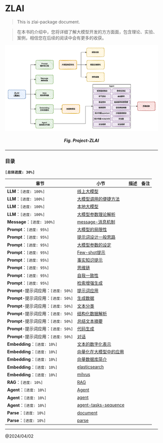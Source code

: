 # ZLAI

> This is zlai-package document.

> 在本书的介绍中，您将详细了解大模型开发的方方面面，包含理论、实验、案例，相信您在后续的阅读中会有更多的收获。

<center>
<img src="./img/zlai-overview.png" width="880px">
<h5>Fig. Project-ZLAI</h5>
</center>

------

<h3>目录</h3>

**`[总体进度: 30%]`**

| 章节                           | 小节                                                         | 描述 | 备注 |
|------------------------------|------------------------------------------------------------|----|----|
| **LLM**：`[进度: 100%]`         | [线上大模型](llm/zlai-llm-01.md)                                |    |    |
| **LLM**：`[进度: 100%]`         | [大模型调用的便捷方法](llm/zlai-llm-02.md)                           |    |    |
| **LLM**：`[进度: 100%]`         | [本地大模型](llm/zlai-llm-03.md)                                |    |    |
| **LLM**：`[进度: 100%]`         | [大模型参数理论解析](llm/zlai-llm-04.md)                            |    |    |
| **Message**：`[进度: 100%]`     | [message-消息机制](message/zlai-message-01.md)                 |    |    |
| **Prompt**：`[进度: 95%]`       | [大模型的局限性](prompt/zlai-prompt-01.md)                        |    |    |
| **Prompt**：`[进度: 95%]`       | [提示词设计一般思路](prompt/zlai-prompt-02.md)                      |    |    |
| **Prompt**：`[进度: 95%]`       | [大模型参数的设定](prompt/zlai-prompt-03.md)                       |    |    |
| **Prompt**：`[进度: 95%]`       | [Few-shot提示](prompt/zlai-prompt-04.md)                     |    |    |
| **Prompt**：`[进度: 95%]`       | [事实知识提示](prompt/zlai-prompt-05.md)                         |    |    |
| **Prompt**：`[进度: 95%]`       | [思维链](prompt/zlai-prompt-06.md)                            |    |    |
| **Prompt**：`[进度: 95%]`       | [自我一致性](prompt/zlai-prompt-07.md)                          |    |    |
| **Prompt**：`[进度: 95%]`       | [检索增强生成](prompt/zlai-prompt-08.md)                         |    |    |
| **Prompt**-提示词应用：`[进度: 50%]` | [提示词应用](prompt-apply/zlai-prompt-apply-01.md)              |    |    |
| **Prompt**-提示词应用：`[进度: 50%]` | [生成数据](prompt-apply/zlai-prompt-apply-02.md)               |    |    |
| **Prompt**-提示词应用：`[进度: 50%]` | [文本分类](prompt-apply/zlai-prompt-apply-03.md)               |    |    |
| **Prompt**-提示词应用：`[进度: 50%]` | [结构化数据解析](prompt-apply/zlai-prompt-apply-04.md)            |    |    |
| **Prompt**-提示词应用：`[进度: 50%]` | [总结文本摘要](prompt-apply/zlai-prompt-apply-06.md)             |    |    |
| **Prompt**-提示词应用：`[进度: 50%]` | [代码生成](prompt-apply/zlai-prompt-apply-07.md)               |    |    |
| **Prompt**-提示词应用：`[进度: 50%]` | [对话](prompt-apply/zlai-prompt-apply-08.md)                 |    |    |
| **Embedding**：`[进度: 10%]`    | [文本的数字化表示](embedding/zlai-embedding-01.md)                 |    |    |
| **Embedding**：`[进度: 10%]`    | [向量化在大模型中的应用](embedding/zlai-embedding-02.md)              |    |    |
| **Embedding**：`[进度: 10%]`    | [向量数据库简介](embedding/zlai-embedding-03.md)                  |    |    |
| **Embedding**：`[进度: 10%]`    | [elasticsearch](embedding/zlai-elasticsearch.md)           |    |    |
| **Embedding**：`[进度: 10%]`    | [milvus](embedding/milvus.md)                              |    |    |
| **RAG**：`[进度: 10%]`          | [RAG](rag/zlai-rag-01.md)                                  |    |    |
| **Agent**：`[进度: 10%]`        | [Agent](agent/zlai-agent-01.md)                            |    |    |
| **Agent**：`[进度: 10%]`        | [agent](agent/zlai-agent-05)                               |    |    |
| **Agent**：`[进度: 10%]`        | [agent-tasks-sequence](agent/zlai-agent-03) |    |    |
| **Parse**：`[进度: 10%]`        | [document](parse/zlai-document.md)                         |    |    |
| **Parse**：`[进度: 10%]`        | [parse](parse/zlai-parse-01.md)                            |    |    |

-----
@2024/04/02


